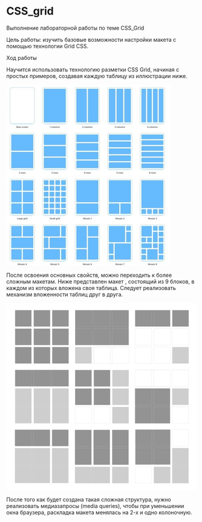 # CSS_grid
Выполнение лабораторной работы по теме CSS_Grid

Цель работы: изучить базовые возможности настройки макета с помощью технологии Grid CSS.

Ход работы

Научится использовать технологию разметки CSS Grid, начиная с простых примеров, создавая каждую таблицу из иллюстрации ниже.

![alt text](pngreadme/image.png)

После освоения основных свойств, можно переходить к более сложным макетам. Ниже представлен макет , состоящий из 9 блоков, в каждом из которых вложена своя таблица. Следует реализовать механизм вложенности таблиц друг в друга.

![alt text](pngreadme/image-1.png)

После того как будет создана такая сложная структура, нужно реализовать медиазапросы (media queries), чтобы при уменьшении окна браузера, раскладка макета менялась на 2-х и одно колоночную.

